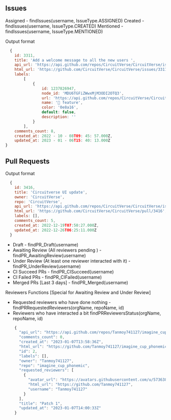 ## Issues

Assigned - findIssues(username, IssueType.ASSIGNED)
Created - findIssues(username, IssueType.CREATED)
Mentioned - findIssues(username, IssueType.MENTIONED)

Output format

```js
  {
    id: 3311,
    title: 'Add a welcome message to all the new users ',
    api_url: 'https://api.github.com/repos/CircuitVerse/CircuitVerse/issues/3311',
    html_url: 'https://github.com/CircuitVerse/CircuitVerse/issues/3311',
    labels:
        [
            {
                id: 1237826947,
                node_id: 'MDU6TGFiZWwxMjM3ODI2OTQ3',
                url: 'https://api.github.com/repos/CircuitVerse/CircuitVerse/labels/%F0%9F%8C%9F%20feature',
                name: '🌟 feature',
                color: '0e8a16',
                default: false,
                description: ''
            }
        ],
    comments_count: 8,
    created_at: 2022 - 10 - 08T09: 45: 57.000Z,
    updated_at: 2023 - 01 - 06T15: 40: 13.000Z
}

```

## Pull Requests

Output format

```js
  {
    id: 3416,
    title: 'Circuitverse UI update',
    owner: 'CircuitVerse',
    repo: 'CircuitVerse',
    api_url: 'https://api.github.com/repos/CircuitVerse/CircuitVerse/issues/3416',
    html_url: 'https://github.com/CircuitVerse/CircuitVerse/pull/3416',
    labels: [],
    comments_count: 5,
    created_at: 2022-12-19T07:50:27.000Z,
    updated_at: 2022-12-26T06:25:11.000Z
  }
```

- Draft - findPR_Draft(username)
- Awaiting Review (All reviewers pending ) - findPR_AwaitingReview(username)
- Under Review (At least one reviewer interacted with it) - findPR_UnderReview(username)
- CI Succeed PRs - findPR_CISucceed(username)
- CI Failed PRs - findPR_CIFailed(username)
- Merged PRs [Last 3 days] - findPR_Merged(username)

Reviewers Functions [Special for Awaiting Review and Under Review]
- Requested reviewers who have done nothing - findPRRequestedReviewers(orgName, repoName, id)
- Reviewers who have interacted a bit findPRReviewersStatus(orgName, repoName, id)

```js
    {
      "api_url": "https://api.github.com/repos/Tanmoy741127/imagine_cup_phonemic/issues/2",
      "comments_count": 0,
      "created_at": "2023-01-07T13:58:36Z",
      "html_url": "https://github.com/Tanmoy741127/imagine_cup_phonemic/pull/2",
      "id": 2,
      "labels": [],
      "owner": "Tanmoy741127",
      "repo": "imagine_cup_phonemic",
      "requested_reviewers": [
        {
          "avatar_url": "https://avatars.githubusercontent.com/u/57363826?v=4",
          "html_url": "https://github.com/Tanmoy741127",
          "username": "Tanmoy741127"
        }
      ],
      "title": "Patch 1",
      "updated_at": "2023-01-07T14:00:33Z"
    }
```


